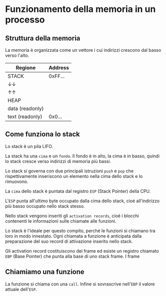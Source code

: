# Funzionamento della memoria in un processo

## Struttura della memoria

La memoria è organizzata come un vettore i
cui indirizzi crescono dal basso verso l'alto.


|   Regione            | Address |
|----------------------|----------
|    STACK             | 0xFF...
|    ↓↓                | 
|    ↑↑                |
|      HEAP            |
|      data (readonly) | 
|      text (readonly) | 0x0...

## Come funziona lo stack
Lo stack è un pila LIFO.

La stack ha una `cima` e un `fondo`. Il fondo
è in alto, la cima è in basso, quindi lo stack
cresce verso indirizzi di memoria più bassi.

Lo stack si governa con due principali istruzioni `push` e `pop` che rispettivamente
inseriscono un elemento nella cima dello stack e lo rimuovono.

La `cima` dello stack è puntata dal registro `ESP` (Stack Pointer) della CPU.

L'`ESP` punta all'ultimo byte occupato dalla cima dello stack, cioé all'indirizzo più basso occupato nello stack stesso.

Nello stack vengono inseriti gli `activation
records`, cioé i blocchi contenenti le informazioni sulle chiamate alle funzioni.

Lo stack è l'ideale per questo compito, perché le funzioni si chiamano tra loro in modo innestato. Ogni chiamata a funzione è anticipata dalla preparazione del suo record di attivazione inserito nello stack.

Gli activation record costituiscono dei frame ed esiste un registro chiamato `EBP` (Base Pointer) che punta alla base di uno stack frame. I frame 

## Chiamiamo una funzione

La funzione si chiama con una `call`.
Infine si sovrascrive nell'`EBP` il valore attuale dell'`ESP`.

